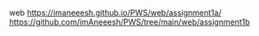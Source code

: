 web
https://imaneeesh.github.io/PWS/web/assignment1a/
https://github.com/imAneeesh/PWS/tree/main/web/assignment1b
